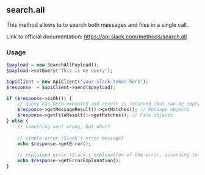 ## search.all

This method allows to to search both messages and files in a single call.

Link to official documentation: https://api.slack.com/methods/search.all


### Usage

```php
$payload = new SearchAllPayload();
$payload->setQuery('This is my query');

$apiClient = new ApiClient('your-slack-token-here');
$response  = $apiClient->send($payload);

if ($response->isOk()) {
    // query has been executed and result is returned (but can be empty)
    $response->getMessageResult()->getMatches(); // Message objects
    $response->getFileResult()->getMatches(); // File objects
} else {
    // something went wrong, but what?
    
    // simple error (Slack's error message)
    echo $response->getError();
    
    // explained error (Slack's explanation of the error, according to the documentation)
    echo $response->getErrorExplanation();
}
```

